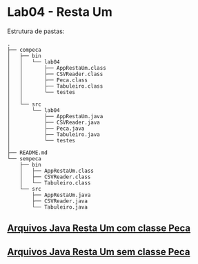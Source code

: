 # Lab04 - Resta Um 

Estrutura de pastas:

~~~
.
├── compeca
│   ├── bin
│   │   └── lab04
│   │       ├── AppRestaUm.class
│   │       ├── CSVReader.class
│   │       ├── Peca.class
│   │       ├── Tabuleiro.class
│   │       └── testes
│   │           
│   └── src
│       └── lab04
│           ├── AppRestaUm.java
│           ├── CSVReader.java
│           ├── Peca.java
│           ├── Tabuleiro.java
│           └── testes
│               
├── README.md
└── sempeca
    ├── bin
    │   ├── AppRestaUm.class
    │   ├── CSVReader.class
    │   └── Tabuleiro.class
    └── src
        ├── AppRestaUm.java
        ├── CSVReader.java
        └── Tabuleiro.java

~~~

## [Arquivos Java Resta Um com classe Peca](compeca/src)

## [Arquivos Java Resta Um sem classe Peca](sempeca/src)